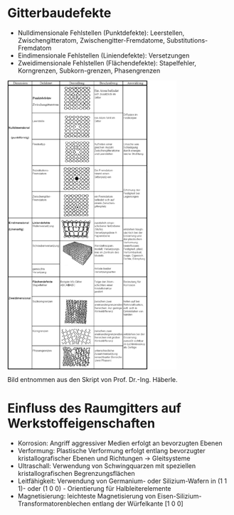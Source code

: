 # Gitterbaudefekte

-	Nulldimensionale Fehlstellen (Punktdefekte): Leerstellen, Zwischengitteratom, Zwischengitter-Fremdatome, Substitutions-Fremdatom
-	Eindimensionale Fehlstellen (Liniendefekte): Versetzungen
-	Zweidimensionale Fehlstellen (Flächendefekte): Stapelfehler, Korngrenzen, Subkorn-grenzen, Phasengrenzen


<img src="../../Figures/gitterdefekte.bmp" alt="Gitterbaudefekte" style="height:650px;width:auto;vertical-align: top;background-color:transparent;">

Bild entnommen aus den Skript von Prof. Dr.-Ing. Häberle.



# Einfluss des Raumgitters auf Werkstoffeigenschaften

- Korrosion: Angriff aggressiver Medien erfolgt an bevorzugten Ebenen
- Verformung: Plastische Verformung erfolgt entlang bevorzugter kristallografischer Ebenen und Richtungen → Gleitsysteme
- Ultraschall: Verwendung von Schwingquarzen mit speziellen kristallografischen Begrenzungsflächen
- Leitfähigkeit:	Verwendung von Germanium- oder Silizium-Wafern in (1 1 1)- oder (1 0 0) - Orientierung für Halbleiterelemente
- Magnetisierung: leichteste Magnetisierung von Eisen-Silizium-Transformatorenblechen entlang der Würfelkante [1 0 0]
